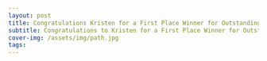 ```yaml
---
layout: post
title: Congratulations Kristen for a First Place Winner for Outstanding Basic Science Oral Presentation!!
subtitle: Congratulations to Kristen for a First Place Winner for Outstanding Basic Science Oral Presentation at 44th Eastern-Atlantic Student Research Forum!!!
cover-img: /assets/img/path.jpg
tags: 
---
```

